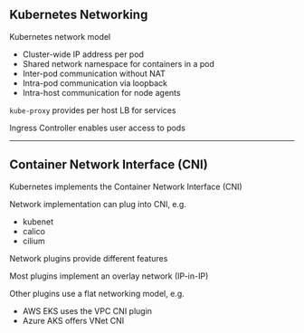 ## Kubernetes Networking

Kubernetes network model [](https://kubernetes.io/docs/concepts/services-networking/#the-kubernetes-network-model)

- Cluster-wide IP address per pod
- Shared network namespace for containers in a pod
- Inter-pod communication without NAT
- Intra-pod communication via loopback
- Intra-host communication for node agents

`kube-proxy` provides per host LB for services

Ingress Controller enables user access to pods

---

## Container Network Interface (CNI)

Kubernetes implements the Container Network Interface (CNI) [](https://www.cni.dev/)

Network implementation can plug into CNI, e.g.

- kubenet
- calico
- cilium

Network plugins provide different features

Most plugins implement an overlay network (IP-in-IP)

Other plugins use a flat networking model, e.g.

- AWS EKS uses the VPC CNI plugin [](https://docs.aws.amazon.com/eks/latest/userguide/managing-vpc-cni.html)
- Azure AKS offers VNet CNI [](https://learn.microsoft.com/en-us/azure/aks/configure-azure-cni)
